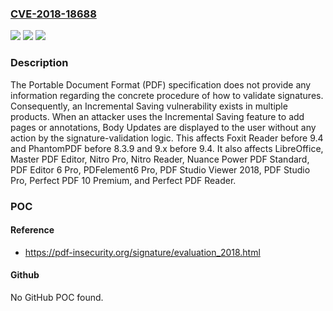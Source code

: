 ### [CVE-2018-18688](https://cve.mitre.org/cgi-bin/cvename.cgi?name=CVE-2018-18688)
![](https://img.shields.io/static/v1?label=Product&message=n%2Fa&color=blue)
![](https://img.shields.io/static/v1?label=Version&message=n%2Fa&color=blue)
![](https://img.shields.io/static/v1?label=Vulnerability&message=n%2Fa&color=brighgreen)

### Description

The Portable Document Format (PDF) specification does not provide any information regarding the concrete procedure of how to validate signatures. Consequently, an Incremental Saving vulnerability exists in multiple products. When an attacker uses the Incremental Saving feature to add pages or annotations, Body Updates are displayed to the user without any action by the signature-validation logic. This affects Foxit Reader before 9.4 and PhantomPDF before 8.3.9 and 9.x before 9.4. It also affects LibreOffice, Master PDF Editor, Nitro Pro, Nitro Reader, Nuance Power PDF Standard, PDF Editor 6 Pro, PDFelement6 Pro, PDF Studio Viewer 2018, PDF Studio Pro, Perfect PDF 10 Premium, and Perfect PDF Reader.

### POC

#### Reference
- https://pdf-insecurity.org/signature/evaluation_2018.html

#### Github
No GitHub POC found.

